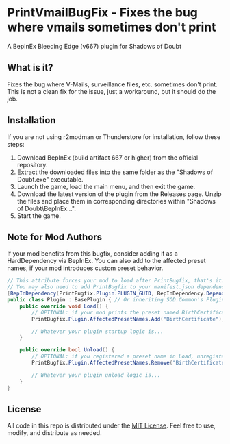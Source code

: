 # PrintVmailBugFix - Fixes the bug where vmails sometimes don't print

A BepInEx Bleeding Edge (v667) plugin for Shadows of Doubt

## What is it?

Fixes the bug where V-Mails, surveillance files, etc. sometimes don't print. This is not a clean fix for the issue, just a workaround, but it should do the job.

## Installation

If you are not using r2modman or Thunderstore for installation, follow these steps:

1. Download BepInEx (build artifact 667 or higher) from the official repository.
2. Extract the downloaded files into the same folder as the "Shadows of Doubt.exe" executable.
3. Launch the game, load the main menu, and then exit the game.
4. Download the latest version of the plugin from the Releases page. Unzip the files and place them in corresponding directories within "Shadows of Doubt\BepInEx...".
5. Start the game.

## Note for Mod Authors

If your mod benefits from this bugfix, consider adding it as a HardDependency via BepInEx. You can also add to the affected preset names, if your mod introduces custom preset behavior.

```cs
// This attribute forces your mod to load after PrintBugfix, that's it.
// You may also need to add PrintBugfix to your manifest.json dependencies array
[BepInDependency(PrintBugfix.Plugin.PLUGIN_GUID, BepInDependency.DependencyFlags.HardDependency)]
public class Plugin : BasePlugin { // Or inheriting SOD.Common's PluginController instead of BasePlugin
    public override void Load() {
        // OPTIONAL: if your mod prints the preset named BirthCertificate
        PrintBugfix.Plugin.AffectedPresetNames.Add("BirthCertificate");

        // Whatever your plugin startup logic is...
    }

    public override bool Unload() {
        // OPTIONAL: if you registered a preset name in Load, unregister it here...
        PrintBugfix.Plugin.AffectedPresetNames.Remove("BirthCertificate");

        // Whatever your plugin unload logic is...
    }
}
```

## License

All code in this repo is distributed under the [MIT License](https://bitbucket.org/shadows-of-doubt-mods/mods/src/main/LICENSE). Feel free to use, modify, and distribute as needed.
